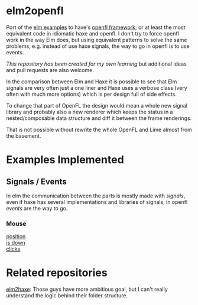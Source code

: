 # elm2openfl

Port of the [elm examples](http://elm-lang.org/Examples.elm) to haxe's [openfl framework](openfl.org); or at least the most equivalent code in idiomatic haxe and openfl.
I don't try to force openfl work in the way Elm does, but using equivalent patterns to solve the same problems, e.g. instead of use haxe signals, the way to go in openfl is to use events.

*This repository has been created for my own learning* but additional ideas and pull requests are also welcome.

In the comparison between Elm and Haxe it is possible to see that Elm signals are very often just a one liner and Haxe 
uses a verbose class (very often with much more options) which is per design full of side effects.

To change that part of OpenFL the design would mean a whole new signal library and probably also a new renderer which 
keeps the status in a nested/composable data structure and diff it between the frame renderings. 

That is not possible without rewrite the whole OpenFL and Lime almost from the basement.


# Examples Implemented

## Signals / Events

In elm the communication between the parts is mostly made with _signals_, even if haxe has several implementations and
libraries of signals, in openfl _events_ are the way to go.


### Mouse
[position](Events/mouse/position) </br>
[is down](Events/mouse/is_down)  </br>
[clicks](Events/mouse/clicks)  </br>


# Related repositories
[elm2haxe](https://github.com/metaperl/elm2haxe): Those guys have more ambitious goal, but I can't really understand the logic behind their folder structure.

